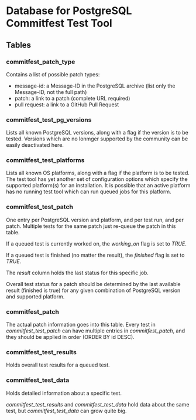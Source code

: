 # Database for PostgreSQL Commitfest Test Tool

## Tables


### commitfest_patch_type

Contains a list of possible patch types:

* message-id: a Message-ID in the PostgreSQL archive (list only the Message-ID, not the full path)
* patch: a link to a patch (complete URL required)
* pull request: a link to a GitHub Pull Request


### commitfest_test_pg_versions

Lists all known PostgreSQL versions, along with a flag if the version is to be tested. Versions which are no lonmger supported by the community can be easily deactivated here.


### commitfest_test_platforms

Lists all known OS platforms, along with a flag if the platform is to be tested. The test tool has yet another set of configuration options which specify the supported platform(s) for an installation. It is possible that an active platform has no running test tool which can run queued jobs for this platform.


### commitfest_test_patch

One entry per PostgreSQL version and platform, and per test run, and per patch. Multiple tests for the same patch just re-queue the patch in this table.

If a queued test is currently worked on, the _working_on_ flag is set to _TRUE_.

If a queued test is finished (no matter the result), the _finished_ flag is set to _TRUE_.

The _result_ column holds the last status for this specific job.

Overall test status for a patch should be determined by the last available result (finished is true) for any given combination of PostgreSQL version and supported platform.


### commitfest_patch

The actual patch information goes into this table. Every test in _commitfest_test_patch_ can have multiple entries in _commitfest_patch_, and they should be applied in order (ORDER BY id DESC).


### commitfest_test_results

Holds overall test results for a queued test.


### commitfest_test_data

Holds detailed information about a specific test.

_commitfest_test_results_ and _commitfest_test_data_ hold data about the same test, but _commitfest_test_data_ can grow quite big.
